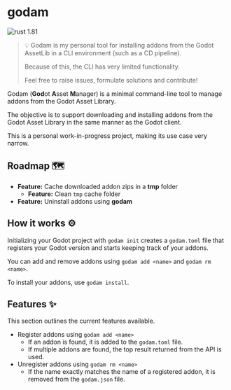 # godam

![rust 1.81](https://img.shields.io/badge/rust-1.81-orange)

> 💡 Godam is my personal tool for installing addons from the Godot AssetLib in a CLI environment (such as a CD pipeline).
> 
> Because of this, the CLI has very limited functionality.
>
> Feel free to raise issues, formulate solutions and contribute!

Godam (**God**ot **A**sset **M**anager) is a minimal command-line tool to manage addons from the Godot Asset Library. 

The objective is to support downloading and installing addons from the Godot Asset Library in the same manner as the Godot client.

This is a personal work-in-progress project, making its use case very narrow.

## Roadmap 🗺️

- **Feature:** Cache downloaded addon zips in a **tmp** folder
  - **Feature:** Clean `tmp` cache folder
- **Feature:** Uninstall addons using **godam**

## How it works ⚙️

Initializing your Godot project with `godam init` creates a `godam.toml` file that registers your Godot version and starts keeping track of your addons.

You can add and remove addons using `godam add <name>` and `godam rm <name>`.

To install your addons, use `godam install`.

## Features ✨

This section outlines the current features available.

- Register addons using `godam add <name>`
  - If an addon is found, it is added to the `godam.toml` file.
  - If multiple addons are found, the top result returned from the API is used.
- Unregister addons using `godam rm <name>`
  - If the name exactly matches the name of a registered addon, it is removed from the `godam.json` file.
